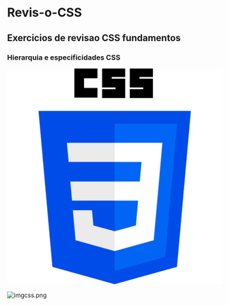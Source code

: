 # Revis-o-CSS
## Exercicios de revisao CSS fundamentos 

### Hierarquia e especificidades CSS 

![Imagem CSS](./img/imgcss.png)

<img scr="imgcss.png" alt="imgcss.png">
